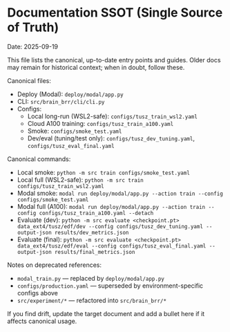 # Documentation SSOT (Single Source of Truth)

Date: 2025-09-19

This file lists the canonical, up-to-date entry points and guides. Older docs may remain for historical context; when in doubt, follow these.

Canonical files:
- Deploy (Modal): `deploy/modal/app.py`
- CLI: `src/brain_brr/cli/cli.py`
- Configs:
  - Local long-run (WSL2-safe): `configs/tusz_train_wsl2.yaml`
  - Cloud A100 training: `configs/tusz_train_a100.yaml`
  - Smoke: `configs/smoke_test.yaml`
  - Dev/eval (tuning/test only): `configs/tusz_dev_tuning.yaml`, `configs/tusz_eval_final.yaml`

Canonical commands:
- Local smoke: `python -m src train configs/smoke_test.yaml`
- Local full (WSL2-safe): `python -m src train configs/tusz_train_wsl2.yaml`
- Modal smoke: `modal run deploy/modal/app.py --action train --config configs/smoke_test.yaml`
- Modal full (A100): `modal run deploy/modal/app.py --action train --config configs/tusz_train_a100.yaml --detach`
- Evaluate (dev): `python -m src evaluate <checkpoint.pt> data_ext4/tusz/edf/dev --config configs/tusz_dev_tuning.yaml --output-json results/dev_metrics.json`
- Evaluate (final): `python -m src evaluate <checkpoint.pt> data_ext4/tusz/edf/eval --config configs/tusz_eval_final.yaml --output-json results/final_metrics.json`

Notes on deprecated references:
- `modal_train.py` — replaced by `deploy/modal/app.py`
- `configs/production.yaml` — superseded by environment-specific configs above
- `src/experiment/*` — refactored into `src/brain_brr/*`

If you find drift, update the target document and add a bullet here if it affects canonical usage.
